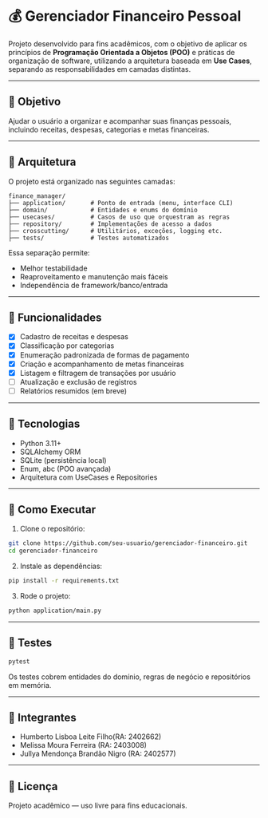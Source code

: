 # 💰 Gerenciador Financeiro Pessoal

Projeto desenvolvido para fins acadêmicos, com o objetivo de aplicar os princípios de **Programação Orientada a Objetos (POO)** e práticas de organização de software, utilizando a arquitetura baseada em **Use Cases**, separando as responsabilidades em camadas distintas.

---

## 📌 Objetivo

Ajudar o usuário a organizar e acompanhar suas finanças pessoais, incluindo receitas, despesas, categorias e metas financeiras.

---

## 🧱 Arquitetura

O projeto está organizado nas seguintes camadas:

```
finance_manager/
├── application/       # Ponto de entrada (menu, interface CLI)
├── domain/            # Entidades e enums do domínio
├── usecases/          # Casos de uso que orquestram as regras
├── repository/        # Implementações de acesso a dados
├── crosscutting/      # Utilitários, exceções, logging etc.
├── tests/             # Testes automatizados
```

Essa separação permite:
- Melhor testabilidade
- Reaproveitamento e manutenção mais fáceis
- Independência de framework/banco/entrada

---

## 🧠 Funcionalidades

- [x] Cadastro de receitas e despesas
- [x] Classificação por categorias
- [x] Enumeração padronizada de formas de pagamento
- [x] Criação e acompanhamento de metas financeiras
- [x] Listagem e filtragem de transações por usuário
- [ ] Atualização e exclusão de registros
- [ ] Relatórios resumidos (em breve)

---

## 🔗 Tecnologias

- Python 3.11+
- SQLAlchemy ORM
- SQLite (persistência local)
- Enum, abc (POO avançada)
- Arquitetura com UseCases e Repositories

---

## 🚀 Como Executar

1. Clone o repositório:

```bash
git clone https://github.com/seu-usuario/gerenciador-financeiro.git
cd gerenciador-financeiro
```

2. Instale as dependências:

```bash
pip install -r requirements.txt
```

3. Rode o projeto:

```bash
python application/main.py
```

---

## 🧪 Testes

```bash
pytest
```

Os testes cobrem entidades do domínio, regras de negócio e repositórios em memória.

---

## 👥 Integrantes

- Humberto Lisboa Leite Filho(RA: 2402662)
- Melissa Moura Ferreira (RA: 2403008)
- Jullya Mendonça Brandão Nigro (RA: 2402577)

---

## 📄 Licença

Projeto acadêmico — uso livre para fins educacionais.

